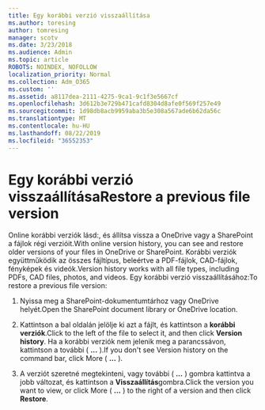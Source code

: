 ```yaml
---
title: Egy korábbi verzió visszaállítása
ms.author: toresing
author: tomresing
manager: scotv
ms.date: 3/23/2018
ms.audience: Admin
ms.topic: article
ROBOTS: NOINDEX, NOFOLLOW
localization_priority: Normal
ms.collection: Adm_O365
ms.custom: ''
ms.assetid: a8117dea-2111-4275-9ca1-9c1f3e5667cf
ms.openlocfilehash: 3d612b3e729b471cafd8304d8afe0f569f257e49
ms.sourcegitcommit: 1d98db8acb9959aba3b5e308a567ade6b62da56c
ms.translationtype: MT
ms.contentlocale: hu-HU
ms.lasthandoff: 08/22/2019
ms.locfileid: "36552353"
---
```

# <a name="restore-a-previous-file-version"></a><span data-ttu-id="53dbd-102">Egy korábbi verzió visszaállítása</span><span class="sxs-lookup"><span data-stu-id="53dbd-102">Restore a previous file version</span></span>

<span data-ttu-id="53dbd-103">Online korábbi verziók lásd:, és állítsa vissza a OneDrive vagy a SharePoint a fájlok régi verzióit.</span><span class="sxs-lookup"><span data-stu-id="53dbd-103">With online version history, you can see and restore older versions of your files in OneDrive or SharePoint.</span></span> <span data-ttu-id="53dbd-104">Korábbi verziók együttműködik az összes fájltípus, beleértve a PDF-fájlok, CAD-fájlok, fényképek és videók.</span><span class="sxs-lookup"><span data-stu-id="53dbd-104">Version history works with all file types, including PDFs, CAD files, photos, and videos.</span></span> <span data-ttu-id="53dbd-105">Egy korábbi verzió visszaállításához:</span><span class="sxs-lookup"><span data-stu-id="53dbd-105">To restore a previous file version:</span></span>
  
1. <span data-ttu-id="53dbd-106">Nyissa meg a SharePoint-dokumentumtárhoz vagy OneDrive helyét.</span><span class="sxs-lookup"><span data-stu-id="53dbd-106">Open the SharePoint document library or OneDrive location.</span></span>
    
2. <span data-ttu-id="53dbd-107">Kattintson a bal oldalán jelölje ki azt a fájlt, és kattintson a **korábbi verziók**.</span><span class="sxs-lookup"><span data-stu-id="53dbd-107">Click to the left of the file to select it, and then click **Version history**.</span></span> <span data-ttu-id="53dbd-108">Ha a korábbi verziók nem jelenik meg a parancssávon, kattintson a további ( **...** ).</span><span class="sxs-lookup"><span data-stu-id="53dbd-108">If you don't see Version history on the command bar, click More ( **...** ).</span></span> 
    
3. <span data-ttu-id="53dbd-109">A verziót szeretné megtekinteni, vagy további ( **...** ) gombra kattintva a jobb változat, és kattintson a **Visszaállítás**gombra.</span><span class="sxs-lookup"><span data-stu-id="53dbd-109">Click the version you want to view, or click More ( **...** ) to the right of a version and then click **Restore**.</span></span>
    

